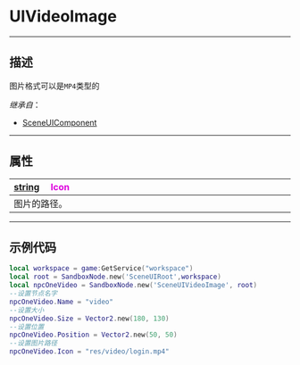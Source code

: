 # UIVideoImage
------------------------------------------------------------------------------------------
## 描述

图片格式可以是`MP4`类型的

*继承自*：
* [SceneUIComponent](/Api/Class/Scene/SceneUIComponent.md)

------------------------------------------------------------------------------------------
## 属性

|<div style="width:1125px">[string](/Api/DataType/String.md) &emsp;<font color="dd00dd">Icon</font></div>|
|:---|
|图片的路径。|

------------------------------------------------------------------------------------------
## 示例代码

```lua
local workspace = game:GetService("workspace")
local root = SandboxNode.new('SceneUIRoot',workspace)
local npcOneVideo = SandboxNode.new('SceneUIVideoImage', root)
--设置节点名字
npcOneVideo.Name = "video"
--设置大小
npcOneVideo.Size = Vector2.new(180, 130)
--设置位置
npcOneVideo.Position = Vector2.new(50, 50)
--设置图片路径
npcOneVideo.Icon = "res/video/login.mp4"
```